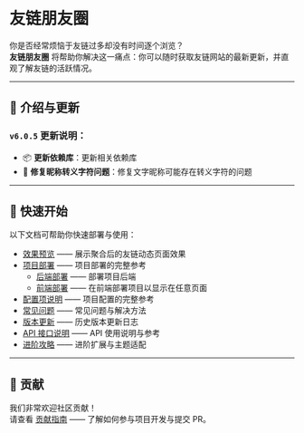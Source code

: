 # 友链朋友圈

你是否经常烦恼于友链过多却没有时间逐个浏览？  
**友链朋友圈** 将帮助你解决这一痛点：你可以随时获取友链网站的最新更新，并直观了解友链的活跃情况。

---

## 📢 介绍与更新

### `v6.0.5` 更新说明：

- 📦 **更新依赖库**：更新相关依赖库
- 🔧 **修复昵称转义字符问题**：修复文字昵称可能存在转义字符的问题

---

## 🚀 快速开始

以下文档可帮助你快速部署与使用：

- [效果预览](/docs/preview) —— 展示聚合后的友链动态页面效果  
- [项目部署](/docs/deployment/) —— 项目部署的完整参考
  - [后端部署](/docs/deployment/backend) —— 部署项目后端
  - [前端部署](/docs/deployment/frontend) —— 在前端部署项目以显示在任意页面
- [配置项说明](/docs/configuration/) —— 项目配置的完整参考  
- [常见问题](/docs/problems) —— 常见问题与解决方法  
- [版本更新](/docs/upgrade) —— 历史版本更新日志  
- [API 接口说明](/api/) —— API 使用说明与参考  
- [进阶攻略](/docs/advanced/) —— 进阶扩展与主题适配

---

## 🤝 贡献

我们非常欢迎社区贡献！  
请查看 [贡献指南](/contributing/) —— 了解如何参与项目开发与提交 PR。
